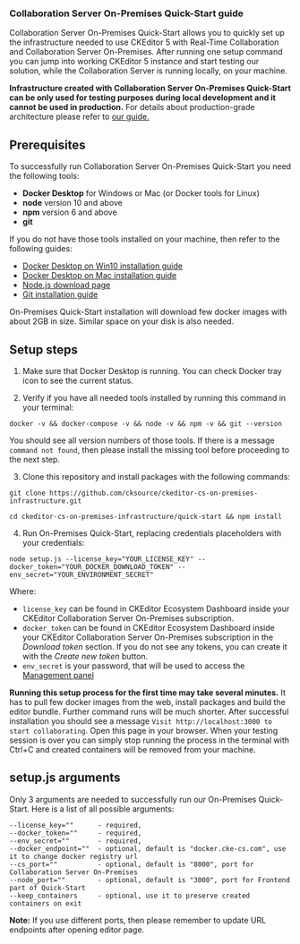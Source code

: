 ### Collaboration Server On-Premises Quick-Start guide

Collaboration Server On-Premises Quick-Start allows you to quickly set up the infrastructure needed to use CKEditor 5 with Real-Time Collaboration and Collaboration Server On-Premises. After running one setup command you can jump into working CKEditor 5 instance and start testing our solution, while the Collaboration Server is running locally, on your machine.

**Infrastructure created with Collaboration Server On-Premises Quick-Start can be only used for testing purposes during local development and it cannot be used in production.** For details about production-grade architecture please refer to [our guide.](https://ckeditor.com/docs/cs/latest/onpremises/cs-onpremises/architecture.html)


## Prerequisites

To successfully run Collaboration Server On-Premises Quick-Start you need the following tools:
- **Docker Desktop** for Windows or Mac (or Docker tools for Linux)
- **node** version 10 and above
- **npm** version 6 and above
- **git**

If you do not have those tools installed on your machine, then refer to the following guides:
- [Docker Desktop on Win10 installation guide](https://docs.docker.com/docker-for-windows/install/)
- [Docker Desktop on Mac installation guide](https://docs.docker.com/docker-for-mac/install/)
- [Node.js download page](https://nodejs.org/en/)
- [Git installation guide](https://git-scm.com/book/en/v2/Getting-Started-Installing-Git)


On-Premises Quick-Start installation will download few docker images with about 2GB in size. Similar space on your disk is also needed.


## Setup steps
1. Make sure that Docker Desktop is running. You can check Docker tray icon to see the current status.

2. Verify if you have all needed tools installed by running this command in your terminal:
```
docker -v && docker-compose -v && node -v && npm -v && git --version
```
You should see all version numbers of those tools. If there is a message `command not found`, then please install the missing tool before proceeding to the next step.

3. Clone this repository and install packages with the following commands:
```
git clone https://github.com/cksource/ckeditor-cs-on-premises-infrastructure.git

cd ckeditor-cs-on-premises-infrastructure/quick-start && npm install
```

4. Run On-Premises Quick-Start, replacing credentials placeholders with your credentials:
```
node setup.js --license_key="YOUR_LICENSE_KEY" --docker_token="YOUR_DOCKER_DOWNLOAD_TOKEN" --env_secret="YOUR_ENVIRONMENT_SECRET"
```
Where:
- `license_key` can be found in CKEditor Ecosystem Dashboard inside your CKEditor Collaboration Server On-Premises subscription.
- `docker_token` can be found in CKEditor Ecosystem Dashboard inside your CKEditor Collaboration Server On-Premises subscription in the *Download token* section. If you do not see any tokens, you can create it with the *Create new token* button.
- `env_secret` is your password, that will be used to access the [Management panel](https://ckeditor.com/docs/cs/latest/onpremises/cs-onpremises/management.html)


**Running this setup process for the first time may take several minutes.** It has to pull few docker images from the web, install packages and build the editor bundle. Further command runs will be much shorter. After successful installation you should see a message `Visit http://localhost:3000 to start collaborating`. Open this page in your browser. 
When your testing session is over you can simply stop running the process in the terminal with Ctrl+C and created containers will be removed from your machine.


## setup.js arguments

Only 3 arguments are needed to successfully run our On-Premises Quick-Start. Here is a list of all possible arguments:
```
--license_key=""      - required,
--docker_token=""     - required,
--env_secret=""       - required,
--docker_endpoint=""  - optional, default is "docker.cke-cs.com", use it to change docker registry url
--cs_port=""          - optional, default is "8000", port for Collaboration Server On-Premises
--node_port=""        - optional, default is "3000", port for Frontend part of Quick-Start
--keep_containers     - optional, use it to preserve created containers on exit
```

**Note:** If you use different ports, then please remember to update URL endpoints after opening editor page.
